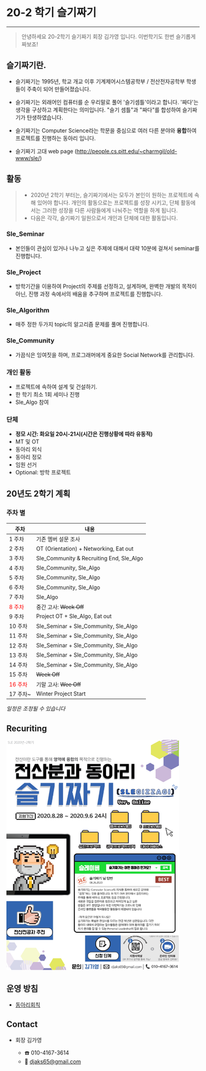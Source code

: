 # 20-2 학기 슬기짜기

---

> 안녕하세요 20-2학기 슬기짜기 회장 김가영 입니다. 이번학기도 한번 슬기롭게 짜보죠!

## 슬기짜기란.

*  슬기짜기는 1995년, 학교 개교 이후 기계제어시스템공학부 / 전산전자공학부 학생들이 주축이 되어 만들어졌습니다.

* 슬기짜기는 외래어인 컴퓨터를 순 우리말로 풀어 '슬기셈틀'이라고 합니다. '짜다'는 생각을 구상하고 계획한다는 의미입니다. "슬기 셈틀"과 "짜다"를 합성하여 슬기짜기가 탄생하였습니다.

* 슬기짜기는 Computer Science라는 학문을 중심으로 여러 다른 분야와  **융합**하여 프로젝트를 진행하는 동아리 입니다.

* 슬기짜기 고대 web page (http://people.cs.pitt.edu/~charmgil/old-www/sle/) 
 
  <!-- 곧 새로운 동아리 로고가 나타납니다. <p>
  <img src="./src/computer-science.png" alt="image-20200229172830325" width = "30%" /></p> -->
  
  

## 활동

> * 2020년 2학기 부터는, 슬기짜기에서는 모두가 본인이 원하는 프로젝트에 속해 있어야 합니다. 개인의 활동으로는 프로젝트를 성장 시키고, 단체 활동에서는 그러한 성장을 다른 사람들에게 나눠주는 역할을 하게 됩니다.
>* 다음은 각각, 슬기짜기 일원으로서 개인과 단체에 대한 활동입니다. 

### Sle_Seminar

* 본인들이 관심이 있거나 나누고 싶은 주제에 대해서 대략 10분에 걸쳐서 seminar를 진행합니다.

### Sle_Project

* 방학기간을 이용하여 Project의 주제를 선정하고, 설계하며, 완벽한 개발의 목적이 아닌, 진행 과정 속에서의 배움을 추구하며 프로젝트를 진행합니다.

### Sle_Algorithm

* 매주 정한 두가지 topic의 알고리즘 문제를 풀며 진행합니다.

### Sle_Community

* 가끔식은 잉여짓을 하며, 프로그래머에게 중요한 Social Network를 관리합니다.


### 개인 활동

* 프로젝트에 속하여 설계 및 건설하기.
* 한 학기 최소 1회 세미나 진행
* Sle_Algo 참여

### 단체

* **정모 시간: 화요일 20시-21시(시간은 진행상황에 따라 유동적)**
* MT 및 OT
* 동아리 외식
* 동아리 정모
* 임원 선거
* Optional: 방학 프로젝트





## 20년도 2학기 계획

### 주차 별

| 주차                               | 내용                                  |
| ----------------------------------| ------------------------------------ |
| 1 주차                             | 기존 멤버 설문 조사                       |
| 2 주차                             | OT (Orientation) + Networking, Eat out|
| 3 주차                             | Sle_Community & Recruiting End, Sle_Algo|
| 4 주차                             | Sle_Community, Sle_Algo              |
| 5 주차                             | Sle_Community, Sle_Algo              |
| 6 주차                             | Sle_Community, Sle_Algo              |
| 7 주차                             | Sle_Algo                             |
| <font color = "red">8 주차</font>  | 중간 고사: ~~Week Off~~                |
| 9 주차                             | Project OT + Sle_Algo, Eat out       |
| 10 주차                            | Sle_Seminar + Sle_Community, Sle_Algo|
| 11 주차                            | Sle_Seminar + Sle_Community, Sle_Algo|
| 12 주차                            | Sle_Seminar + Sle_Community, Sle_Algo|
| 13 주차                            | Sle_Seminar + Sle_Community, Sle_Algo|
| 14 주차                            | Sle_Seminar + Sle_Community, Sle_Algo|
| 15 주차                            | ~~Week Off~~                         |
| <font color = "red">16 주차</font> | 기말 고사: ~~Wee Off~~               |
| 17 주차~                           | Winter Project Start                 |

*일정은 조정될 수 있습니다*

## Recuriting

<img src="./src/poster20-2.jpg" width="450" height="600">

## 운영 방침

* [동아리회칙](rule.md)

## Contact

* 회장 김가영

  * :phone: 010-4167-3614
  * :email: djaks65@gmail.com

